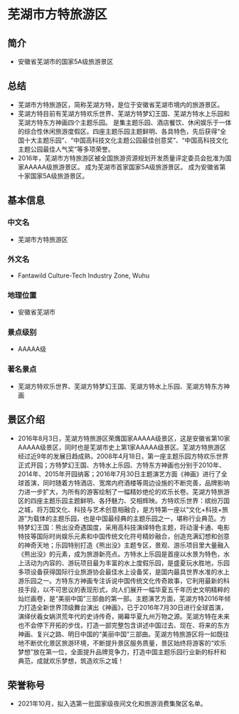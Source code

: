 # 芜湖市方特旅游区
## 简介
- 安徽省芜湖市的国家5A级旅游景区
## 总结
- 芜湖市方特旅游区，简称芜湖方特，是位于安徽省芜湖市境内的旅游景区。 
- 芜湖方特目前有芜湖方特欢乐世界、芜湖方特梦幻王国、芜湖方特水上乐园和芜湖方特东方神画四个主题乐园。 是集主题乐园、酒店餐饮、休闲娱乐于一体的综合性休闲旅游度假区。四座主题乐园主题鲜明、各具特色，先后获得“全国十大主题乐园”、“中国高科技文化主题公园最佳创意奖”、“中国高科技文化主题公园最佳人气奖”等多项荣誉。 
- 2016年，芜湖市方特旅游区被全国旅游资源规划开发质量评定委员会批准为国家AAAAA级旅游景区。 成为芜湖市首家国家5A级旅游景区。 成为安徽省第十家国家5A级旅游景区。
## 基本信息
### 中文名
- 芜湖市方特旅游区
### 外文名
- Fantawild Culture-Tech Industry Zone, Wuhu
### 地理位置
- 安徽省芜湖市
### 景点级别
- AAAAA级
### 著名景点
- 芜湖方特欢乐世界、芜湖方特梦幻王国、芜湖方特水上乐园、芜湖方特东方神画
## 景区介绍
- 2016年8月3日，芜湖方特旅游区荣膺国家AAAAA级景区，这是安徽省第10家AAAAA级景区，同时也是芜湖市史上第1家AAAAA级景区。芜湖方特旅游区经过近9年的发展日趋成熟，2008年4月18日，第一座主题乐园方特欢乐世界正式开园；方特梦幻王国、方特水上乐园、方特东方神画也分别于2010年、2014年、2015年开园纳客；2016年7月30日主题演艺方面《神画》进行了全球首演，同时随着方特酒店、宽席内府酒楼等周边设施的不断完善，品牌影响力进一步扩大，为所有的游客绘制了一幅精妙绝伦的欢乐长卷。芜湖方特旅游区的四座主题乐园主题鲜明、各抒魅力、交相辉映。方特欢乐世界：缤纷万国之城，将万国文化、科技与艺术创意相融合，是方特第一座以“文化+科技+旅游”为载体的主题乐园，也是中国最经典的主题乐园之一，堪称行业典范。方特梦幻王国：熊出没奇遇国度，采用高科技演绎特色主题，将动漫卡通、电影特技等国际时尚娱乐元素和中国传统文化符号精妙融合，创造充满幻想和创意的神奇天地；乐园特别打造《熊出没》主题专区，景观、游乐项目里大量融入《熊出没》的元素，成为旅游新亮点。方特水上乐园是首座以水景为特色，水上活动为内容的、游玩项目最为丰富的水上度假乐园，是盛夏玩水胜地，乐园多项设备获得国际行业旅游协会最佳水上设备奖，是国内最具世界水准的水上游乐园之一。方特东方神画专注诉说中国传统文化传奇故事，它利用最新的科技手段，以不可思议的表现形式，向人们展开一幅华夏五千年历史文明精粹的灿烂画卷，是“美丽中国”三部曲的第一部。主题演艺方面，芜湖方特2016年倾力打造全新世界顶级舞台演出《神画》，已于2016年7月30日进行全球首演，演绎伏羲女娲洪荒年代的史诗传奇，揭幕华夏九州万物之源。芜湖方特在未来也不会停下开拓的步伐，打造一部完整包含讲述中国过去、现在、将来的东方神画、复兴之路、明日中国的“美丽中国”三部曲。芜湖方特旅游区将一如既往地不断优化景区旅游环境，不断提升景区服务质量，景区始终将游客的“欢乐梦想”放在第一位，全面提升品牌竞争力，打造中国主题乐园行业新的标杆和典范，成就欢乐梦想，筑造欢乐之城！
## 荣誉称号
- 2021年10月，拟入选第一批国家级夜间文化和旅游消费集聚区名单。